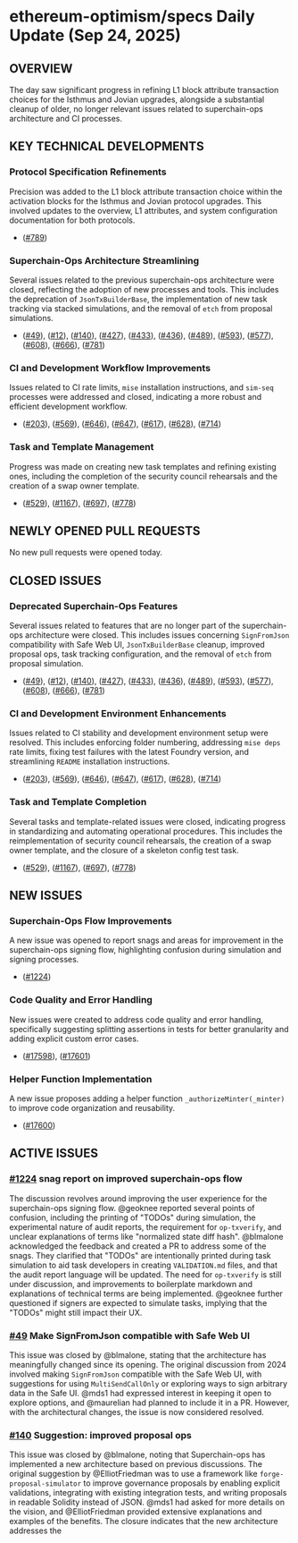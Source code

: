# ethereum-optimism/specs Daily Update (Sep 24, 2025)

## OVERVIEW 
The day saw significant progress in refining L1 block attribute transaction choices for the Isthmus and Jovian upgrades, alongside a substantial cleanup of older, no longer relevant issues related to superchain-ops architecture and CI processes.

## KEY TECHNICAL DEVELOPMENTS

### Protocol Specification Refinements
Precision was added to the L1 block attribute transaction choice within the activation blocks for the Isthmus and Jovian protocol upgrades. This involved updates to the overview, L1 attributes, and system configuration documentation for both protocols.
- ([#789](https://github.com/ethereum-optimism/specs/pull/789))

### Superchain-Ops Architecture Streamlining
Several issues related to the previous superchain-ops architecture were closed, reflecting the adoption of new processes and tools. This includes the deprecation of `JsonTxBuilderBase`, the implementation of new task tracking via stacked simulations, and the removal of `etch` from proposal simulations.
- ([#49](https://github.com/ethereum-optimism/specs/issues/49)), ([#12](https://github.com/ethereum-optimism/specs/issues/12)), ([#140](https://github.com/ethereum-optimism/specs/issues/140)), ([#427](https://github.com/ethereum-optimism/specs/issues/427)), ([#433](https://github.com/ethereum-optimism/specs/issues/433)), ([#436](https://github.com/ethereum-optimism/specs/issues/436)), ([#489](https://github.com/ethereum-optimism/specs/issues/489)), ([#593](https://github.com/ethereum-optimism/specs/issues/593)), ([#577](https://github.com/ethereum-optimism/specs/issues/577)), ([#608](https://github.com/ethereum-optimism/specs/issues/608)), ([#666](https://github.com/ethereum-optimism/specs/issues/666)), ([#781](https://github.com/ethereum-optimism/specs/issues/781))

### CI and Development Workflow Improvements
Issues related to CI rate limits, `mise` installation instructions, and `sim-seq` processes were addressed and closed, indicating a more robust and efficient development workflow.
- ([#203](https://github.com/ethereum-optimism/specs/issues/203)), ([#569](https://github.com/ethereum-optimism/specs/issues/569)), ([#646](https://github.com/ethereum-optimism/specs/issues/646)), ([#647](https://github.com/ethereum-optimism/specs/issues/647)), ([#617](https://github.com/ethereum-optimism/specs/issues/617)), ([#628](https://github.com/ethereum-optimism/specs/issues/628)), ([#714](https://github.com/ethereum-optimism/specs/issues/714))

### Task and Template Management
Progress was made on creating new task templates and refining existing ones, including the completion of the security council rehearsals and the creation of a swap owner template.
- ([#529](https://github.com/ethereum-optimism/specs/issues/529)), ([#1167](https://github.com/ethereum-optimism/specs/issues/1167)), ([#697](https://github.com/ethereum-optimism/specs/issues/697)), ([#778](https://github.com/ethereum-optimism/specs/issues/778))

## NEWLY OPENED PULL REQUESTS
No new pull requests were opened today.

## CLOSED ISSUES

### Deprecated Superchain-Ops Features
Several issues related to features that are no longer part of the superchain-ops architecture were closed. This includes issues concerning `SignFromJson` compatibility with Safe Web UI, `JsonTxBuilderBase` cleanup, improved proposal ops, task tracking configuration, and the removal of `etch` from proposal simulation.
- ([#49](https://github.com/ethereum-optimism/specs/issues/49)), ([#12](https://github.com/ethereum-optimism/specs/issues/12)), ([#140](https://github.com/ethereum-optimism/specs/issues/140)), ([#427](https://github.com/ethereum-optimism/specs/issues/427)), ([#433](https://github.com/ethereum-optimism/specs/issues/433)), ([#436](https://github.com/ethereum-optimism/specs/issues/436)), ([#489](https://github.com/ethereum-optimism/specs/issues/489)), ([#593](https://github.com/ethereum-optimism/specs/issues/593)), ([#577](https://github.com/ethereum-optimism/specs/issues/577)), ([#608](https://github.com/ethereum-optimism/specs/issues/608)), ([#666](https://github.com/ethereum-optimism/specs/issues/666)), ([#781](https://github.com/ethereum-optimism/specs/issues/781))

### CI and Development Environment Enhancements
Issues related to CI stability and development environment setup were resolved. This includes enforcing folder numbering, addressing `mise deps` rate limits, fixing test failures with the latest Foundry version, and streamlining `README` installation instructions.
- ([#203](https://github.com/ethereum-optimism/specs/issues/203)), ([#569](https://github.com/ethereum-optimism/specs/issues/569)), ([#646](https://github.com/ethereum-optimism/specs/issues/646)), ([#647](https://github.com/ethereum-optimism/specs/issues/647)), ([#617](https://github.com/ethereum-optimism/specs/issues/617)), ([#628](https://github.com/ethereum-optimism/specs/issues/628)), ([#714](https://github.com/ethereum-optimism/specs/issues/714))

### Task and Template Completion
Several tasks and template-related issues were closed, indicating progress in standardizing and automating operational procedures. This includes the reimplementation of security council rehearsals, the creation of a swap owner template, and the closure of a skeleton config test task.
- ([#529](https://github.com/ethereum-optimism/specs/issues/529)), ([#1167](https://github.com/ethereum-optimism/specs/issues/1167)), ([#697](https://github.com/ethereum-optimism/specs/issues/697)), ([#778](https://github.com/ethereum-optimism/specs/issues/778))

## NEW ISSUES

### Superchain-Ops Flow Improvements
A new issue was opened to report snags and areas for improvement in the superchain-ops signing flow, highlighting confusion during simulation and signing processes.
- ([#1224](https://github.com/ethereum-optimism/specs/issues/1224))

### Code Quality and Error Handling
New issues were created to address code quality and error handling, specifically suggesting splitting assertions in tests for better granularity and adding explicit custom error cases.
- ([#17598](https://github.com/ethereum-optimism/specs/issues/17598)), ([#17601](https://github.com/ethereum-optimism/specs/issues/17601))

### Helper Function Implementation
A new issue proposes adding a helper function `_authorizeMinter(_minter)` to improve code organization and reusability.
- ([#17600](https://github.com/ethereum-optimism/specs/issues/17600))

## ACTIVE ISSUES

### [#1224](https://github.com/ethereum-optimism/specs/issues/1224) snag report on improved superchain-ops flow
The discussion revolves around improving the user experience for the superchain-ops signing flow. @geoknee reported several points of confusion, including the printing of "TODOs" during simulation, the experimental nature of audit reports, the requirement for `op-txverify`, and unclear explanations of terms like "normalized state diff hash". @blmalone acknowledged the feedback and created a PR to address some of the snags. They clarified that "TODOs" are intentionally printed during task simulation to aid task developers in creating `VALIDATION.md` files, and that the audit report language will be updated. The need for `op-txverify` is still under discussion, and improvements to boilerplate markdown and explanations of technical terms are being implemented. @geoknee further questioned if signers are expected to simulate tasks, implying that the "TODOs" might still impact their UX.

### [#49](https://github.com/ethereum-optimism/specs/issues/49) Make SignFromJson compatible with Safe Web UI
This issue was closed by @blmalone, stating that the architecture has meaningfully changed since its opening. The original discussion from 2024 involved making `SignFromJson` compatible with the Safe Web UI, with suggestions for using `MultiSendCallOnly` or exploring ways to sign arbitrary data in the Safe UI. @mds1 had expressed interest in keeping it open to explore options, and @maurelian had planned to include it in a PR. However, with the architectural changes, the issue is now considered resolved.

### [#140](https://github.com/ethereum-optimism/specs/issues/140) Suggestion: improved proposal ops
This issue was closed by @blmalone, noting that Superchain-ops has implemented a new architecture based on previous discussions. The original suggestion by @ElliotFriedman was to use a framework like `forge-proposal-simulator` to improve governance proposals by enabling explicit validations, integrating with existing integration tests, and writing proposals in readable Solidity instead of JSON. @mds1 had asked for more details on the vision, and @ElliotFriedman provided extensive explanations and examples of the benefits. The closure indicates that the new architecture addresses the